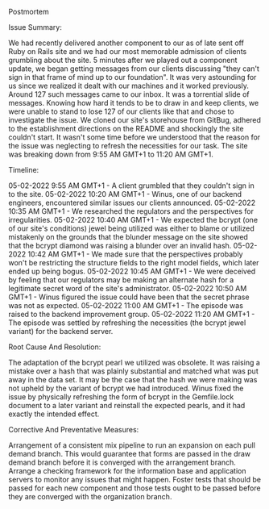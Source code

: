 Postmortem

Issue Summary:

We had recently delivered another component to our as of late sent off Ruby on Rails site and we had our most memorable admission of clients grumbling about the site. 5 minutes after we played out a component update, we began getting messages from our clients discussing "they can't sign in that frame of mind up to our foundation". It was very astounding for us since we realized it dealt with our machines and it worked previously. Around 127 such messages came to our inbox. It was a torrential slide of messages. Knowing how hard it tends to be to draw in and keep clients, we were unable to stand to lose 127 of our clients like that and chose to investigate the issue. We cloned our site's storehouse from GitBug, adhered to the establishment directions on the README and shockingly the site couldn't start. It wasn't some time before we understood that the reason for the issue was neglecting to refresh the necessities for our task. The site was breaking down from 9:55 AM GMT+1 to 11:20 AM GMT+1.

Timeline:

05-02-2022 9:55 AM GMT+1 - A client grumbled that they couldn't sign in to the site.
05-02-2022 10:20 AM GMT+1 - Winus, one of our backend engineers, encountered similar issues our clients announced.
05-02-2022 10:35 AM GMT+1 - We researched the regulators and the perspectives for irregularities.
05-02-2022 10:40 AM GMT+1 - We expected the bcrypt (one of our site's conditions) jewel being utilized was either to blame or utilized mistakenly on the grounds that the blunder message on the site showed that the bcrypt diamond was raising a blunder over an invalid hash.
05-02-2022 10:42 AM GMT+1 - We made sure that the perspectives probably won't be restricting the structure fields to the right model fields, which later ended up being bogus.
05-02-2022 10:45 AM GMT+1 - We were deceived by feeling that our regulators may be making an alternate hash for a legitimate secret word of the site's administrator.
05-02-2022 10:50 AM GMT+1 - Winus figured the issue could have been that the secret phrase was not as expected.
05-02-2022 11:00 AM GMT+1 - The episode was raised to the backend improvement group.
05-02-2022 11:20 AM GMT+1 - The episode was settled by refreshing the necessities (the bcrypt jewel variant) for the backend server.

Root Cause And Resolution:

The adaptation of the bcrypt pearl we utilized was obsolete. It was raising a mistake over a hash that was plainly substantial and matched what was put away in the data set. It may be the case that the hash we were making was not upheld by the variant of bcrypt we had introduced. Winus fixed the issue by physically refreshing the form of bcrypt in the Gemfile.lock document to a later variant and reinstall the expected pearls, and it had exactly the intended effect.

Corrective And Preventative Measures:

Arrangement of a consistent mix pipeline to run an expansion on each pull demand branch. This would guarantee that forms are passed in the draw demand branch before it is converged with the arrangement branch.
Arrange a checking framework for the information base and application servers to monitor any issues that might happen.
Foster tests that should be passed for each new component and those tests ought to be passed before they are converged with the organization branch.
